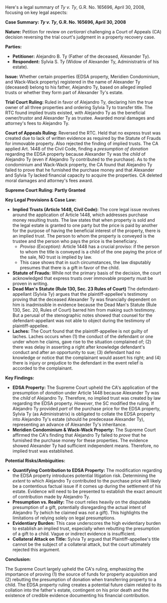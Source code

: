Here's a legal summary of *Ty v. Ty*, G.R. No. 165696, April 30, 2008, focusing on key legal aspects:

**Case Summary: *Ty v. Ty*, G.R. No. 165696, April 30, 2008**

**Nature:** Petition for review on *certiorari* challenging a Court of Appeals (CA) decision reversing the trial court's judgment in a property recovery case.

**Parties:**

*   **Petitioner:** Alejandro B. Ty (Father of the deceased, Alexander Ty).
*   **Respondent:** Sylvia S. Ty (Widow of Alexander Ty, Administratrix of his estate).

**Issue:**  Whether certain properties (EDSA property, Meridien Condominium, and Wack-Wack property) registered in the name of Alexander Ty (deceased) belong to his father, Alejandro Ty, based on alleged implied trusts or whether they form part of Alexander Ty's estate.

**Trial Court Ruling:**  Ruled in favor of Alejandro Ty, declaring him the true owner of all three properties and ordering Sylvia Ty to transfer title. The RTC found implied trusts existed, with Alejandro Ty as the beneficial owner/trustor and Alexander Ty as trustee. Awarded moral damages and attorney's fees to Alejandro Ty.

**Court of Appeals Ruling:** Reversed the RTC.  Held that no express trust was created due to lack of written evidence as required by the Statute of Frauds for immovable property.  Also rejected the finding of implied trusts. The CA applied Art. 1448 of the Civil Code, finding a *presumption of donation* regarding the EDSA property because Alexander Ty was the *child* of Alejandro Ty (even if Alejandro Ty contributed to the purchase). As to the condominium and Wack-Wack property, the CA found that Alejandro Ty failed to prove that he furnished the purchase money and that Alexander and Sylvia Ty lacked financial capacity to acquire the properties. CA deleted moral damages and attorney's fees award.

**Supreme Court Ruling:** **Partly Granted**

**Key Legal Provisions & Case Law:**

*   **Implied Trusts (Article 1448, Civil Code):**  The core legal issue revolves around the application of Article 1448, which addresses purchase money resulting trusts.  The law states that when property is sold and the legal estate is granted to one party but the price is paid by another for the purpose of having the beneficial interest of the property, there is an implied trust. The person to whom the property is conveyed is the trustee and the person who pays the price is the beneficiary.
    *   *Proviso (Exception):* Article 1448 has a crucial proviso: if the person to whom the title is conveyed is a child of the one paying the price of the sale, NO trust is implied by law.
    *   This case shows that in such circumstances, the law disputably presumes that there is a gift in favor of the child.
*   **Statute of Frauds:** While not the primary basis of the decision, the court acknowledged that express trusts over immovable property must be proven in writing.
*   **Dead Man's Statute (Rule 130, Sec. 23 Rules of Court)** The defendant-appellant (Sylvia Ty) argues that the plaintiff-appellee's testimony proving that the deceased Alexander Ty was financially dependent on him is inadmissible in evidence because the Dead Man's Statute (Rule 130, Sec. 20, Rules of Court) barred him from making such testimony. But a perusal of the stenographic notes showed that counsel for the defendant-appellant was not able to object during the testimony of plaintiff-appellee.
*   **Laches:** The Court found that the plaintiff-appellee is not guilty of laches. Laches occurs when (1) the conduct of the defendant or one under whom he claims, gave rise to the situation complained of; (2) there was delay in asserting a right after knowledge defendant's conduct and after an opportunity to sue; (3) defendant had no knowledge or notice that the complainant would assert his right; and (4) there is injury or prejudice to the defendant in the event relief is accorded to the complainant.

**Key Findings:**

*   **EDSA Property:** The Supreme Court upheld the CA's application of the presumption of *donation* under Article 1448 because Alexander Ty was the *child* of Alejandro Ty. Therefore, no implied trust was created by law regarding the EDSA property.  *However*, the SC modified the ruling. If Alejandro Ty provided *part* of the purchase price for the EDSA property, Sylvia Ty (as Administratrix) is obligated to collate the EDSA property into Alejandro Ty's estate (should he predecease Alexander Ty), representing an advance of Alexander Ty's inheritance.
*   **Meridien Condominium & Wack-Wack Property:** The Supreme Court affirmed the CA's finding that Alejandro Ty failed to *prove* that he furnished the purchase money for these properties.  The evidence showed Alexander Ty had sufficient independent means. Therefore, no implied trust was established.

**Potential Risks/Ambiguities:**

*   **Quantifying Contribution to EDSA Property:** The modification regarding the EDSA property introduces potential litigation risk. Determining the *extent* to which Alejandro Ty contributed to the purchase price will likely be a contentious factual issue if it comes up during the settlement of his estate.  Evidence will need to be presented to establish the exact amount of contribution made by Alejandro Ty.
*   **Presumption vs. Reality:** The court relies heavily on the disputable presumption of a gift, potentially disregarding the actual intent of Alejandro Ty (which he claimed was *not* a gift). This highlights the limitations of relying solely on legal presumptions.
*   **Evidentiary Burden:** This case underscores the high evidentiary burden to establish an implied trust, especially when rebutting the presumption of a gift to a child.  Vague or indirect evidence is insufficient.
*   **Collateral Attack on Title:** Sylvia Ty argued that Plaintiff-appellee's title cannot be the subject of a collateral attack, but the court ultimately rejected this argument.

**Conclusion:**

The Supreme Court largely upheld the CA's ruling, emphasizing the importance of proving (1) the source of funds for property acquisition and (2) rebutting the presumption of donation when transferring property to a child. The EDSA property ruling creates a potential future claim related to its collation into the father's estate, contingent on his prior death and the existence of credible evidence documenting his financial contribution.
